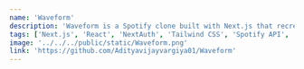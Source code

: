 ```yaml
---
name: 'Waveform'
description: 'Waveform is a Spotify clone built with Next.js that recreates the popular music streaming experience with user authentication, Spotify API integration, and responsive design for a seamless music browsing and playback experience.'
tags: ['Next.js', 'React', 'NextAuth', 'Tailwind CSS', 'Spotify API', 'TypeScript']
image: '../../../public/static/Waveform.png'
link: 'https://github.com/Adityavijayvargiya01/Waveform'
---
```

